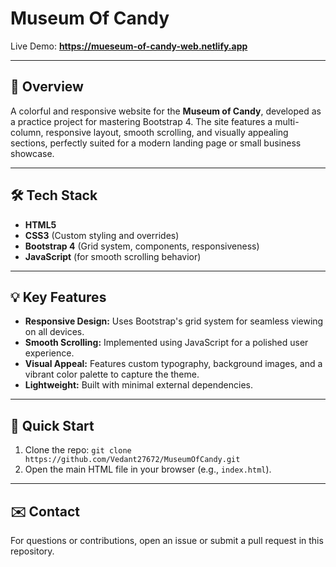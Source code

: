 # Museum Of Candy

Live Demo: **https://mueseum-of-candy-web.netlify.app**

---

## 🍬 Overview

A colorful and responsive website for the **Museum of Candy**, developed as a practice project for mastering Bootstrap 4. The site features a multi-column, responsive layout, smooth scrolling, and visually appealing sections, perfectly suited for a modern landing page or small business showcase.

---

## 🛠️ Tech Stack

- **HTML5**
- **CSS3** (Custom styling and overrides)
- **Bootstrap 4** (Grid system, components, responsiveness)
- **JavaScript** (for smooth scrolling behavior)

---

## 💡 Key Features

* **Responsive Design:** Uses Bootstrap's grid system for seamless viewing on all devices.
* **Smooth Scrolling:** Implemented using JavaScript for a polished user experience.
* **Visual Appeal:** Features custom typography, background images, and a vibrant color palette to capture the theme.
* **Lightweight:** Built with minimal external dependencies.

---

## 🚀 Quick Start

1.  Clone the repo: `git clone https://github.com/Vedant27672/MuseumOfCandy.git`
2.  Open the main HTML file in your browser (e.g., `index.html`).

---

## ✉️ Contact

For questions or contributions, open an issue or submit a pull request in this repository.
